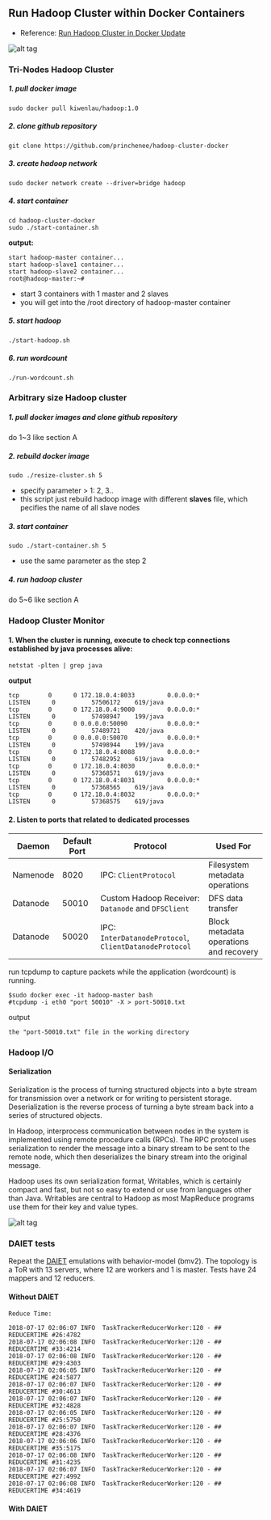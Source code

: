 ## Run Hadoop Cluster within Docker Containers

- Reference: [Run Hadoop Cluster in Docker Update](http://kiwenlau.com/2016/06/26/hadoop-cluster-docker-update-english/)


![alt tag](https://raw.githubusercontent.com/princhenee/hadoop-cluster-docker/master/hadoop_cluster_topo.png)


### Tri-Nodes Hadoop Cluster

##### 1. pull docker image

```
sudo docker pull kiwenlau/hadoop:1.0
```

##### 2. clone github repository

```
git clone https://github.com/princhenee/hadoop-cluster-docker
```

##### 3. create hadoop network

```
sudo docker network create --driver=bridge hadoop
```

##### 4. start container

```
cd hadoop-cluster-docker
sudo ./start-container.sh
```

**output:**

```
start hadoop-master container...
start hadoop-slave1 container...
start hadoop-slave2 container...
root@hadoop-master:~# 
```
- start 3 containers with 1 master and 2 slaves
- you will get into the /root directory of hadoop-master container

##### 5. start hadoop

```
./start-hadoop.sh
```

##### 6. run wordcount

```
./run-wordcount.sh
```

### Arbitrary size Hadoop cluster

##### 1. pull docker images and clone github repository

do 1~3 like section A

##### 2. rebuild docker image

```
sudo ./resize-cluster.sh 5
```
- specify parameter > 1: 2, 3..
- this script just rebuild hadoop image with different **slaves** file, which pecifies the name of all slave nodes


##### 3. start container

```
sudo ./start-container.sh 5
```
- use the same parameter as the step 2

##### 4. run hadoop cluster 

do 5~6 like section A

### Hadoop Cluster Monitor
#### 1. When the cluster is running, execute to check tcp connections established by java processes alive:
```
netstat -plten | grep java
```
**output**
```
tcp        0      0 172.18.0.4:8033         0.0.0.0:*               LISTEN      0          57506172    619/java
tcp        0      0 172.18.0.4:9000         0.0.0.0:*               LISTEN      0          57498947    199/java
tcp        0      0 0.0.0.0:50090           0.0.0.0:*               LISTEN      0          57489721    420/java
tcp        0      0 0.0.0.0:50070           0.0.0.0:*               LISTEN      0          57498944    199/java
tcp        0      0 172.18.0.4:8088         0.0.0.0:*               LISTEN      0          57482952    619/java
tcp        0      0 172.18.0.4:8030         0.0.0.0:*               LISTEN      0          57368571    619/java
tcp        0      0 172.18.0.4:8031         0.0.0.0:*               LISTEN      0          57368565    619/java
tcp        0      0 172.18.0.4:8032         0.0.0.0:*               LISTEN      0          57368575    619/java
```

#### 2. Listen to ports that related to dedicated processes
| Daemon        | Default Port  |     Protocol       |    Used For    |
| ------------- |---------------| ------------------ | -------------- |
| Namenode      | 8020          |IPC: `ClientProtocol` |  Filesystem metadata operations |
| Datanode      | 50010         |Custom Hadoop Receiver: `Datanode` and `DFSClient` | DFS data transfer |
| Datanode      | 50020         |IPC: `InterDatanodeProtocol`, `ClientDatanodeProtocol` | Block metadata operations and recovery |

run tcpdump to capture packets while the application (wordcount) is running.
```
$sudo docker exec -it hadoop-master bash
#tcpdump -i eth0 "port 50010" -X > port-50010.txt
```
output
```
the "port-50010.txt" file in the working directory
```


### Hadoop I/O
#### Serialization

Serialization is the process of turning structured objects into a byte stream for transmission over a network or for writing to persistent storage. Deserialization is the reverse process of turning a byte stream back into a series of structured objects.

In Hadoop, interprocess communication between nodes in the system is implemented using remote procedure calls (RPCs). The RPC protocol uses serialization to render the message into a binary stream to be sent to the remote node, which then deserializes the binary stream into the original message.

Hadoop uses its own serialization format, Writables, which is certainly compact and fast, but not so easy to extend or use from languages other than Java. Writables are central to Hadoop as most MapReduce programs use them for their key and value types.

![alt tag](https://raw.githubusercontent.com/princhenee/hadoop-cluster-docker/master/hadoop_writable_hierarchy.png)


### DAIET tests
Repeat the [DAIET](https://github.com/AmedeoSapio/DAIET) emulations with behavior-model (bmv2). The topology is a ToR with 13 servers, where 12 are workers and 1 is master. Tests have 24 mappers and 12 reducers.

#### Without DAIET
```
Reduce Time:

2018-07-17 02:06:07 INFO  TaskTrackerReducerWorker:120 - ## REDUCERTIME #26:4782
2018-07-17 02:06:08 INFO  TaskTrackerReducerWorker:120 - ## REDUCERTIME #33:4214
2018-07-17 02:06:08 INFO  TaskTrackerReducerWorker:120 - ## REDUCERTIME #29:4303
2018-07-17 02:06:05 INFO  TaskTrackerReducerWorker:120 - ## REDUCERTIME #24:5877
2018-07-17 02:06:07 INFO  TaskTrackerReducerWorker:120 - ## REDUCERTIME #30:4613
2018-07-17 02:06:07 INFO  TaskTrackerReducerWorker:120 - ## REDUCERTIME #32:4828
2018-07-17 02:06:05 INFO  TaskTrackerReducerWorker:120 - ## REDUCERTIME #25:5750
2018-07-17 02:06:07 INFO  TaskTrackerReducerWorker:120 - ## REDUCERTIME #28:4376
2018-07-17 02:06:06 INFO  TaskTrackerReducerWorker:120 - ## REDUCERTIME #35:5175
2018-07-17 02:06:08 INFO  TaskTrackerReducerWorker:120 - ## REDUCERTIME #31:4235
2018-07-17 02:06:07 INFO  TaskTrackerReducerWorker:120 - ## REDUCERTIME #27:4992
2018-07-17 02:06:08 INFO  TaskTrackerReducerWorker:120 - ## REDUCERTIME #34:4619
```

#### With DAIET
```
```
